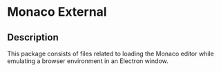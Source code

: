 <!-- (c) https://github.com/MontiCore/monticore -->
# Monaco External

## Description
This package consists of files related to loading the Monaco editor while emulating a browser environment in an Electron
window.
